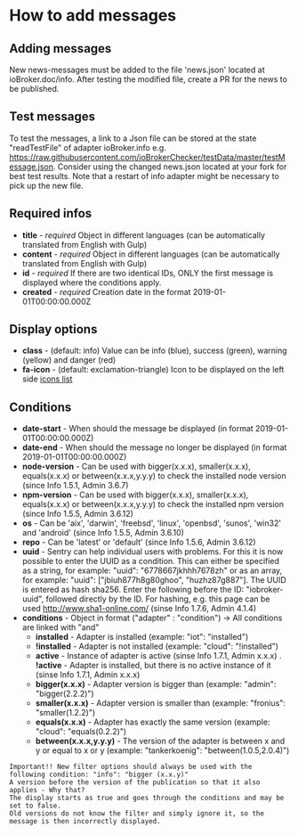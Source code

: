 # How to add messages

## Adding messages
New news-messages must be added to the file 'news.json' located at ioBroker.doc/info. After testing the modified file, 
create a PR for the news to be published.

## Test messages
To test the messages, a link to a Json file can be stored at the state "readTestFile" of adapter ioBroker.info e.g. https://raw.githubusercontent.com/ioBrokerChecker/testData/master/testMessage.json. Consider using the changed news.json 
located at your fork for best test results. Note that a restart of info adapter might be necessary to pick up the new file.

## Required infos
- **title** - *required* Object in different languages (can be automatically translated from English with Gulp)
- **content** - *required* Object in different languages (can be automatically translated from English with Gulp)
- **id** - *required* If there are two identical IDs, ONLY the first message is displayed where the conditions apply.
- **created** - *required* Creation date in the format 2019-01-01T00:00:00.000Z

## Display options
- **class** - (default: info) Value can be info (blue), success (green), warning (yellow) and danger (red)
- **fa-icon** - (default: exclamation-triangle) Icon to be displayed on the left side [icons list](https://fontawesome.com/v4.7.0/icons/)

## Conditions
- **date-start** - When should the message be displayed (in format 2019-01-01T00:00:00.000Z)
- **date-end** - When should the message no longer be displayed (in format 2019-01-01T00:00:00.000Z)
- **node-version** - Can be used with bigger(x.x.x), smaller(x.x.x), equals(x.x.x) or between(x.x.x,y.y.y) to check the installed node version (since Info 1.5.1, Admin 3.6.7)
- **npm-version** - Can be used with bigger(x.x.x), smaller(x.x.x), equals(x.x.x) or between(x.x.x,y.y.y) to check the installed npm version (since Info 1.5.5, Admin 3.6.12)
- **os** - Can be 'aix', 'darwin', 'freebsd', 'linux', 'openbsd', 'sunos', 'win32' and 'android' (since Info 1.5.5, Admin 3.6.10)
- **repo** - Can be 'latest' or 'default' (since Info 1.5.6, Admin 3.6.12)
- **uuid** - Sentry can help individual users with problems. For this it is now possible to enter the UUID as a condition. This can either be specified as a string, for example: "uuid": "6778667jkhhh7678zh" or as an array, for example: "uuid": ["jbiuh877h8g80ghoo", "huzhz87g887"]. The UUID is entered as hash sha256. Enter the following before the ID: "iobroker-uuid", followed directly by the ID. For hashing, e.g. this page can be used http://www.sha1-online.com/ (sinse Info 1.7.6, Admin 4.1.4) 
- **conditions** - Object in format ("adapter" : "condition") -> All conditions are linked with "and"
  - **installed** - Adapter is installed (example: "iot": "installed")
  - **!installed** - Adapter is not installed  (example: "cloud": "!installed")
  - **active** - Instance of adapter is active (sinse Info 1.7.1, Admin x.x.x)
  . **!active** - Adapter is installed, but there is no active instance of it (sinse Info 1.7.1, Admin x.x.x)
  - **bigger(x.x.x)** - Adapter version is bigger than (example: "admin": "bigger(2.2.2)")
  - **smaller(x.x.x)** - Adapter version is smaller than (example: "fronius": "smaller(1.2.2)")
  - **equals(x.x.x)** - Adapter has exactly the same version (example: "cloud": "equals(0.2.2)")
  - **between(x.x.x,y.y.y)** - The version of the adapter is between x and y or equal to x or y (example: "tankerkoenig": "between(1.0.5,2.0.4)")

```
Important!! New filter options should always be used with the following condition: "info": "bigger (x.x.y)" 
A version before the version of the publication so that it also applies - Why that? 
The display starts as true and goes through the conditions and may be set to false. 
Old versions do not know the filter and simply ignore it, so the message is then incorrectly displayed.
```
